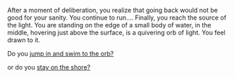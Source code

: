 After a moment of deliberation, you realize that going 
back would not be good for your sanity.  You continue to run.... 
Finally, you reach the source of the light.  You are 
standing on the edge of a small body of water, in the 
middle, hovering just above the surface, is a quivering
orb of light.  You feel drawn to it. 

Do you [jump in and swim to the orb?](Forward_Swim/forwardSwim.md)

or do you [stay on the shore?](Forward_Stay/forwardStay.md)
